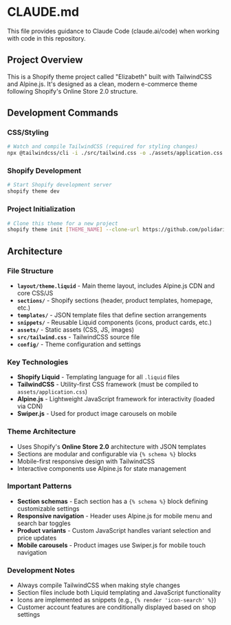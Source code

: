 # CLAUDE.md

This file provides guidance to Claude Code (claude.ai/code) when working with code in this repository.

## Project Overview

This is a Shopify theme project called "Elizabeth" built with TailwindCSS and Alpine.js. It's designed as a clean, modern e-commerce theme following Shopify's Online Store 2.0 structure.

## Development Commands

### CSS/Styling
```bash
# Watch and compile TailwindCSS (required for styling changes)
npx @tailwindcss/cli -i ./src/tailwind.css -o ./assets/application.css --watch
```

### Shopify Development
```bash
# Start Shopify development server
shopify theme dev
```

### Project Initialization
```bash
# Clone this theme for a new project
shopify theme init [THEME_NAME] --clone-url https://github.com/polidario/Elizabeth_Clean
```

## Architecture

### File Structure
- **`layout/theme.liquid`** - Main theme layout, includes Alpine.js CDN and core CSS/JS
- **`sections/`** - Shopify sections (header, product templates, homepage, etc.)
- **`templates/`** - JSON template files that define section arrangements
- **`snippets/`** - Reusable Liquid components (icons, product cards, etc.)
- **`assets/`** - Static assets (CSS, JS, images)
- **`src/tailwind.css`** - TailwindCSS source file
- **`config/`** - Theme configuration and settings

### Key Technologies
- **Shopify Liquid** - Templating language for all `.liquid` files
- **TailwindCSS** - Utility-first CSS framework (must be compiled to `assets/application.css`)
- **Alpine.js** - Lightweight JavaScript framework for interactivity (loaded via CDN)
- **Swiper.js** - Used for product image carousels on mobile

### Theme Architecture
- Uses Shopify's **Online Store 2.0** architecture with JSON templates
- Sections are modular and configurable via `{% schema %}` blocks
- Mobile-first responsive design with TailwindCSS
- Interactive components use Alpine.js for state management

### Important Patterns
- **Section schemas** - Each section has a `{% schema %}` block defining customizable settings
- **Responsive navigation** - Header uses Alpine.js for mobile menu and search bar toggles
- **Product variants** - Custom JavaScript handles variant selection and price updates
- **Mobile carousels** - Product images use Swiper.js for mobile touch navigation

### Development Notes
- Always compile TailwindCSS when making style changes
- Section files include both Liquid templating and JavaScript functionality
- Icons are implemented as snippets (e.g., `{% render 'icon-search' %}`)
- Customer account features are conditionally displayed based on shop settings